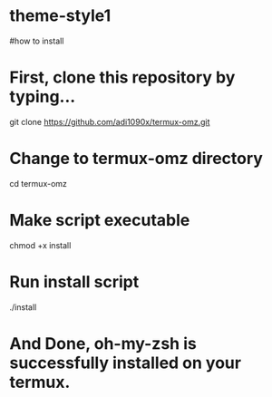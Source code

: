 # theme-style1



#how to install

# First, clone this repository by typing...
git clone https://github.com/adi1090x/termux-omz.git

# Change to termux-omz directory
cd termux-omz

# Make script executable
chmod +x install

# Run install script
./install

# And Done, oh-my-zsh is successfully installed on your termux.
